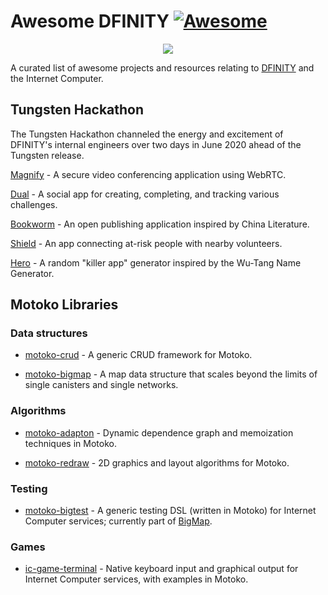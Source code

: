 # Awesome DFINITY [![Awesome](https://awesome.re/badge.svg)](https://awesome.re)

<p align="center">
  <img src="assets/dfinity-logo.png">
</p>

A curated list of awesome projects and resources relating to [DFINITY](https://dfinity.org) and the Internet Computer.

## Tungsten Hackathon

The Tungsten Hackathon channeled the energy and excitement of DFINITY's internal engineers over two days in June 2020 ahead of the Tungsten release.

[Magnify](https://github.com/Dfinity-Bjoern/Magnify) - A secure video conferencing application using WebRTC.

[Dual](https://github.com/egeyar/wochonecha/) - A social app for creating, completing, and tracking various challenges.

[Bookworm](https://github.com/rstout/bookworm) - An open publishing application inspired by China Literature.

[Shield](https://github.com/crusso/shield) - An app connecting at-risk people with nearby volunteers.

[Hero](https://github.com/stanleygjones/hackathon) - A random "killer app" generator inspired by the Wu-Tang Name Generator.


## Motoko Libraries


### Data structures

- [motoko-crud](https://github.com/matthewhammer/motoko-crud) - A generic CRUD framework for Motoko.

- [motoko-bigmap](https://github.com/dfinity/motoko-bigmap) - A map data structure that scales beyond the limits of single canisters and single networks.

### Algorithms

- [motoko-adapton](https://github.com/matthewhammer/motoko-adapton) - Dynamic dependence graph and memoization techniques in Motoko.

- [motoko-redraw](https://github.com/matthewhammer/motoko-redraw) - 2D graphics and layout algorithms for Motoko.

### Testing

- [motoko-bigtest](https://github.com/dfinity/motoko-bigmap/tree/master/src/BigTest) - A generic testing DSL (written in Motoko) for Internet Computer services; currently part of [BigMap](https://github.com/dfinity/motoko-bigmap).

### Games

- [ic-game-terminal](https://github.com/matthewhammeer/ic-game-terminal) - Native keyboard input and graphical output for Internet Computer services, with examples in Motoko.
